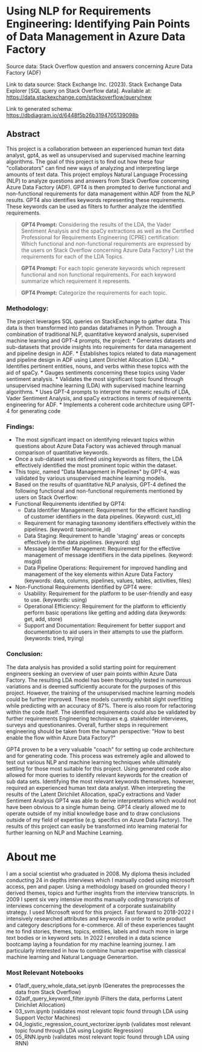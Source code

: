 # Using NLP for Requirements Engineering: Identifying Pain Points of Data Management in Azure Data Factory

Source data: Stack Overflow question and answers concerning Azure Data Factory (ADF)

Link to data source: 
Stack Exchange Inc. (2023). Stack Exchange Data Explorer [SQL query on Stack Overflow data]. Available at: https://data.stackexchange.com/stackoverflow/query/new

Link to generated schema: https://dbdiagram.io/d/6448f5b26b3194705139098b

## Abstract
This project is a collaboration between an experienced human text data analyst, gpt4, as well as unsupervised and supervised machine learning algorithms. The goal of this project is to find out how these four "collaborators" can find new ways of analyzing and interpreting large amounts of text data. This project employs Natural Language Processing (NLP) to analyze questions and answers from Stack Overflow concerning Azure Data Factory (ADF). GPT4 is then prompted to derive functional and non-functional requirements for data management within ADF from the NLP results. GPT4 also identifies keywords representing these requirements. These keywords can be used as filters to further analyze the identified requirements.  

> **GPT4 Prompt:** Considering the results of the LDA, the Vader Sentiment Analysis and the spaCy extractions as well as the Certified Professional for Requirements Engineering (CPRE) certification: Which functional and non-functional requirements are expressed by the users on Stack Overflow concerning Azure Data Factory? List the requirements for each of the LDA Topics.

> **GPT4 Prompt:** For each topic generate keywords which represent functional and non functional requirements. For each keyword summarize which requirement it represents.

> **GPT4 Prompt:** Categorize the requirements for each topic.

### Methodology: 
The project leverages SQL queries on StackExchange to gather data. This data is then transformed into pandas dataframes in Python. Through a combination of traditional NLP, quantitative keyword analysis, supervised machine learning and GPT-4 prompts, the project:
    * Generates datasets and sub-datasets that provide insights into requirements for data management and pipeline design in ADF.
    * Establishes topics related to data management and pipeline design in ADF using Latent Dirichlet Allocation (LDA).
    * Identifies pertinent entities, nouns, and verbs within these topics with the aid of spaCy.
    * Gauges sentiments concerning these topics using Vader sentiment analysis.
    * Validates the most significant topic found through unsupervised machine learning (LDA) with supervised machine learning algorithms.
    * Uses GPT-4 prompts to interpret the numeric results of LDA, Vader Sentiment Analysis, and spaCy extractions in terms of requirements engineering for ADF.
    * Implements a coherent code architecture using GPT-4 for generating code 

### Findings:
* The most significant impact on identifying relevant topics within questions about Azure Data Factory was achieved through manual comparison of quantitative keywords.
* Once a sub-dataset was defined using keywords as filters, the LDA effectively identified the most prominent topic within the dataset.
* This topic, named "Data Management in Pipelines" by GPT-4, was validated by various unsupervised machine learning models.
* Based on the results of quantitative NLP analysis, GPT-4 defined the following functional and non-functional requirements mentioned by users on Stack Overflow:
* Functional Requirements identified by GPT4: 
    * Data Identifier Management: Requirement for the efficient handling of customer identifiers in the data pipelines. (Keyword: cust_id)
    * Requirement for managing taxonomy identifiers effectively within the pipelines. (keyword: taxonomie_id)
    * Data Staging: Requirement to handle 'staging' areas or concepts effectively in the data pipelines. (keyword: stg)
    * Message Identifier Management: Requirement for the effective management of message identifiers in the data pipelines. (keyword: msgid)
    * Data Pipeline Operations: Requirement for improved handling and management of the key elements within Azure Data Factory (keywords: data, columns, pipelines, values, tables, activities, files)
* Non-Functional Requirements identified by GPT4 were: 
    * Usability: Requirement for the platform to be user-friendly and easy to use. (keywords: using)
    * Operational Efficiency: Requirement for the platform to efficiently perform basic operations like getting and adding data (keywords: get, add, store)
    * Support and Documentation: Requirement for better support and documentation to aid users in their attempts to use the platform. (keywords: tried, trying)

### Conclusion: 
The data analysis has provided a solid starting point for requirement engineers seeking an overview of user pain points within Azure Data Factory. The resulting LDA model has been thoroughly tested in numerous variations and is deemed sufficiently accurate for the purposes of this project. However, the training of the unsupervised machine learning models could be further improved. These models currently exhibit slight overfitting while predicting with an accuracy of 87%. There is also room for refactoring within the code itself. The identified requirements could also be validated by further requirements Engineering techniques e.g. stakeholder interviews, surveys and questionanires. Overall, further steps in requirement engineering should be taken from the human perspective: "How to best enable the flow within Azure Data Factory?"   

GPT4 proven to be a very valuable "coach" for setting up code architecture and for generating code. This process was extremely agile and allowed to test out various NLP and machine learning techniques while ultimately  settling for those most suitable for this project. Using generated code also allowed for more queries to identify relevant keywords for the creation of sub data sets. Identifying the most relevant keywords themselves, however, required an experienced human text data analyst. When interpreting the results of the Latent Dirichilet Allocation, spaCy extractions and Vader Sentiment Analysis GPT4 was able to derive interpretations which would not have been obvious to a single human being. GPT4 clearly allowed me to operate outside of my initial knowledge base and to draw conclusions outside of my field of expertise (e.g. specifics on Azure Data Factory). The results of this project can easily be transformed into learning material for further learning on NLP and Machine Learning.

# About me

I am a social scientist who graduated in 2008. My diploma thesis included conducting 24 in depths interviews which I manually coded using microsoft access, pen and paper. Using a methodology based on grounded theory I derived themes, topics and further insghts from the interview transcripts. In 2009 I spent six very intensive months manually coding transcripts of interviews concerning the development of a corporate sustainability strategy. I used Microsoft word for this project. Fast forward to 2018-2022 I intensively researched attributes and keywords in order to write product and category descriptions for e-commerce. All of these experiences taught me to find stories, themes, topics, entities, labels and much more in large text bodies or in keyword sets. In 2022 I enrolled in a data science bootcamp laying a foundation for my machine learning journey. I am particularly interested in how to combine human expertise with classical machine learning and Natural Language Generartion. 

### Most Relevant Notebooks
* 01adf_query_whole_data_set.ipynb (Generates the preprocesses the data from Stack Overflow)
* 02adf_query_keyword_filter.ipynb (Filters the data, performs Latent Dirichilet Allocation)
* 03_svm.ipynb (validates most relevant topic found through LDA using Support Vector Machines)
* 04_logistic_regression_count_vectorizer.ipynb (validates most relevant topic found through LDA using Logistic Regression)
* 05_RNN.ipynb (validates most relevant topic found through LDA using RNN)

